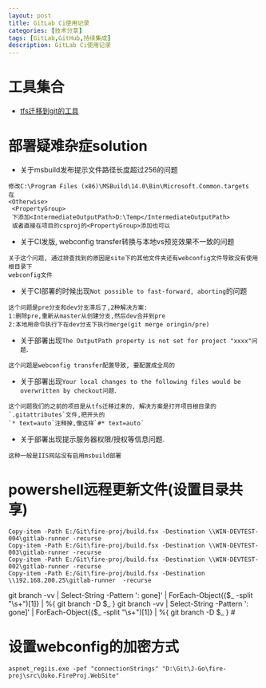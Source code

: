 ```yaml
---
layout: post
title: GitLab Ci使用记录
categories: [技术分享]
tags: [GitLab,GitHub,持续集成]
description: GitLab Ci使用记录
---
```



# 工具集合
* [tfs迁移到git的工具](http://git-tfs.com/)

# 部署疑难杂症solution
* 关于msbuild发布提示文件路径长度超过256的问题  
```
修改C:\Program Files (x86)\MSBuild\14.0\Bin\Microsoft.Common.targets
在 
<Otherwise>
 <PropertyGroup>
 下添加<IntermediateOutputPath>D:\Temp</IntermediateOutputPath>
 或者直接在项目的csproj的<PropertyGroup>添加也可以
 ```

* 关于CI发版, webconfig transfer转换与本地vs预览效果不一致的问题  
```
关于这个问题, 通过排查找到的原因是site下的其他文件夹还有webconfig文件导致没有使用根目录下
webconfig文件
```

* 关于CI部署的时候出现`Not possible to fast-forward, aborting`的问题  
```
这个问题是pre分支和dev分支滞后了,2种解决方案:
1:删除pre,重新从master从创建分支,然后dev合并到pre
2:本地用命令执行下在dev分支下执行merge(git merge oringin/pre)
```

* 关于部署出现`The OutputPath property is not set for project "xxxx"问题`.  
```
这个问题是webconfig transfer配置导致, 要配置成全局的 
```

* 关于部署出现`Your local changes to the following files would be overwritten by checkout问题`.  
```
这个问题我们的之前的项目是从tfs迁移过来的, 解决方案是打开项目根目录的`.gitattributes`文件,把开头的
`* text=auto`注释掉,像这样`#* text=auto`
```

* 关于部署出现提示服务器权限/授权等信息问题.  
```
这种一般是IIS网站没有启用msbuild部署
```


# powershell远程更新文件(设置目录共享)  
```
Copy-item -Path E:/Git\fire-proj/build.fsx -Destination \\WIN-DEVTEST-004\gitlab-runner -recurse
Copy-item -Path E:/Git\fire-proj/build.fsx -Destination \\WIN-DEVTEST-003\gitlab-runner -recurse
Copy-item -Path E:/Git\fire-proj/build.fsx -Destination \\WIN-DEVTEST-002\gitlab-runner -recurse
Copy-item -Path E:/Git\fire-proj/build.fsx -Destination \\192.168.200.25\gitlab-runner  -recurse
```

git branch -vv | Select-String -Pattern ': gone]' | ForEach-Object{($_ -split "\s+")[1]} | %{ git branch -D $_ }
git branch -vv | Select-String -Pattern ': gone]' | ForEach-Object{($_ -split "\s+")[1]} | %{ git branch -D $_ } # 

# 设置webconfig的加密方式  
```
aspnet_regiis.exe -pef "connectionStrings" "D:\Git\J-Go\fire-proj\src\Uoko.FireProj.WebSite"  
```